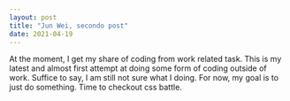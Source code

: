 ```yaml
---
layout: post
title: "Jun Wei, secondo post"
date: 2021-04-19
---
```


At the moment, I get my share of coding from work related task. This is my latest and almost first attempt at doing some form of coding
outside of work. Suffice to say, I am still not sure what I doing. For now, my goal is to just do something. Time to checkout css battle.
